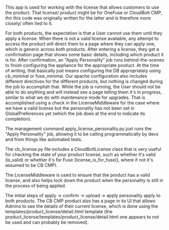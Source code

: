This app is used for working with the license that allows customers to use the product.
That license/ product might be for OneFuse or CloudBolt CMP, tho this code was
originally written for the latter and is therefore more closely/ often tied to it.

For both products, the expectation is that a User cannot use them until they apply
a license. When there is not a valid license available, any attempt to access the
product will direct them to a page where they can apply one, which is generic across
both products. After entering a license, they get a confirmation page that shows some
basic details, including which product it is for. After confirmation, an "Apply Personality"
job runs behind-the-scenes to finish configuring the appliance for the appropriate product.
At the time of writing, that basically just means configuring the DB appropriately using
cb_minimal or fuse_minimal. Our apache configuration also includes different directives for
the different products, but nothing is changed during the job to accomplish that.
While the job is running, the User should not be able to do anything and will instead
see a page telling them it's in progress, similar to what we do with maintenance mode for
upgrades. That is accomplished using a check in the LicenseMiddleware for the case where
we have a valid license but the personality has not been set in GlobalPreferences yet
(which the job does at the end to indicate its completion).

The management command apply_license_personality.py just runs the "Apply Personality"
job, allowing it to be calling programmatically by devs and from things like automated
tests.

The cb_license.py file includes a CloudBoltLicense class that is very useful for checking
the state of your product license, such as whether it's valid (is_valid) or whether it's for
Fuse (license_is_for_fuse(), where if not it's assumed to be CB CMP).

The LicenseMiddleware is used to ensure that the product has a valid license, and also
helps lock down the product when the personality is still in the process of being applied.

The initial steps of apply -> confirm -> upload -> apply personality apply to both
products. The CB CMP product also has a page in its UI that allows Admins to see the
details of their current license, which is done using the templates/product_license/detail.html
template (the product_license/templates/product_license/detail.html one appears to not be
used and can probably be removed).
